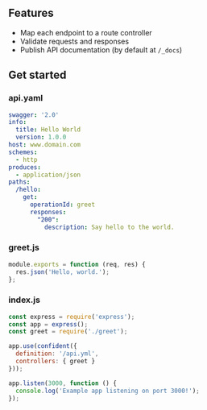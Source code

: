 ## Features

* Map each endpoint to a route controller
* Validate requests and responses
* Publish API documentation (by default at `/_docs`)

## Get started

### api.yaml

```yaml
swagger: '2.0'
info:
  title: Hello World
  version: 1.0.0
host: www.domain.com
schemes:
  - http
produces:
  - application/json
paths:
  /hello:
    get:
      operationId: greet
      responses:
        "200":
          description: Say hello to the world.
```

### greet.js

```javascript
module.exports = function (req, res) {
  res.json('Hello, world.');
};
```

### index.js

```javascript
const express = require('express');
const app = express();
const greet = require('./greet');

app.use(confident({
  definition: '/api.yml',
  controllers: { greet }
}));

app.listen(3000, function () {
  console.log('Example app listening on port 3000!');
});
```
